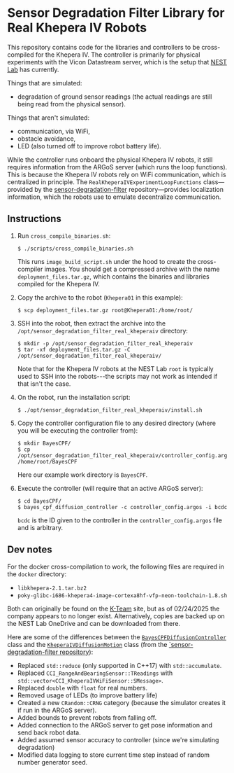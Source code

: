 # Sensor Degradation Filter Library for Real Khepera IV Robots
This repository contains code for the libraries and controllers to be cross-compiled for the Khepera IV. The controller is primarily for physical experiments with the Vicon Datastream server, which is the setup that [NEST Lab](https://nestlab.net/) has currently.

Things that are simulated:
- degradation of ground sensor readings (the actual readings are still being read from the physical sensor).

Things that aren't simulated:
- communication, via WiFi,
- obstacle avoidance,
- LED (also turned off to improve robot battery life).

While the controller runs onboard the physical Khepera IV robots, it still requires information from the ARGoS server (which runs the loop functions). This is because the Khepera IV robots rely on WiFi communication, which is centralized in principle. The `RealKheperaIVExperimentLoopFunctions` class&mdash;provided by the [sensor-degradation-filter](https://github.com/khaiyichin/sensor-degradation-filter/blob/3537ee1e2e9f9f47b2c22377e9aa2945d887095c/include/sensor_degradation_filter/loop_functions/RealKheperaIVExperimentLoopFunctions.hpp) repository&mdash;provides localization information, which the robots use to emulate decentralize communication.

## Instructions
1. Run `cross_compile_binaries.sh`:
    ```
    $ ./scripts/cross_compile_binaries.sh
    ```
    This runs `image_build_script.sh` under the hood to create the cross-compiler images. You should get a compressed archive with the name `deployment_files.tar.gz`, which contains the binaries and libraries compiled for the Khepera IV.

2. Copy the archive to the robot (`Khepera01` in this example):
    ```
    $ scp deployment_files.tar.gz root@Khepera01:/home/root/
    ```

3. SSH into the robot, then extract the archive into the `/opt/sensor_degradation_filter_real_kheperaiv` directory:
    ```
    $ mkdir -p /opt/sensor_degradation_filter_real_kheperaiv
    $ tar -xf deployment_files.tar.gz -C /opt/sensor_degradation_filter_real_kheperaiv/
    ```
    Note that for the Khepera IV robots at the NEST Lab `root` is typically used to SSH into the robots---the scripts may not work as intended if that isn't the case.

4. On the robot, run the installation script:
    ```
    $ ./opt/sensor_degradation_filter_real_kheperaiv/install.sh
    ```

5. Copy the controller configuration file to any desired directory (where you will be executing the controller from):
    ```
    $ mkdir BayesCPF/
    $ cp /opt/sensor_degradation_filter_real_kheperaiv/controller_config.argos /home/root/BayesCPF
    ```
    Here our example work directory is `BayesCPF`.

6. Execute the controller (will require that an active ARGoS server):
    ```
    $ cd BayesCPF/
    $ bayes_cpf_diffusion_controller -c controller_config.argos -i bcdc
    ```
    `bcdc` is the ID given to the controller in the `controller_config.argos` file and is arbitrary.

## Dev notes
For the docker cross-compilation to work, the following files are required in the `docker` directory:
- `libkhepera-2.1.tar.bz2`
- `poky-glibc-i686-khepera4-image-cortexa8hf-vfp-neon-toolchain-1.8.sh`

Both can originally be found on the [K-Team](https://www.k-team.com) site, but as of 02/24/2025 the company appears to no longer exist. Alternatively, copies are backed up on the NEST Lab OneDrive and can be downloaded from there.

Here are some of the differences between the [`BayesCPFDiffusionController`](./src/controllers/BayesCPFDiffusionController.hpp) class and the [`KheperaIVDiffusionMotion`](https://github.com/khaiyichin/sensor-degradation-filter/blob/3537ee1e2e9f9f47b2c22377e9aa2945d887095c/include/sensor_degradation_filter/controllers/KheperaIVDiffusionMotion.hpp) class (from the [`sensor-degradation-filter repository](https://github.com/khaiyichin/sensor-degradation-filter.git)):
- Replaced `std::reduce` (only supported in C++17) with `std::accumulate`.
- Replaced `CCI_RangeAndBearingSensor::TReadings` with `std::vector<CCI_KheperaIVWiFiSensor::SMessage>`.
- Replaced `double` with `float` for real numbers.
- Removed usage of LEDs (to improve battery life)
- Created a new `CRandom::CRNG` category (because the simulator creates it if run in the ARGoS server).
- Added bounds to prevent robots from falling off.
- Added connection to the ARGoS server to get pose information and send back robot data.
- Added assumed sensor accuracy to controller (since we're simulating degradation)
- Modified data logging to store current time step instead of random number generator seed.